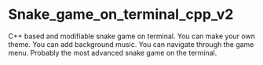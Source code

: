 # Snake_game_on_terminal_cpp_v2
C++ based and modifiable snake game on terminal. You can make your own theme. You can add background music. You can navigate through the game menu. Probably the most advanced snake game on the terminal.
